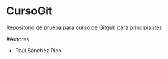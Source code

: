 # CursoGit
Repositorio de prueba para curso de Gitgub para principiantes


#Autores

* Raúl Sánchez Rico
